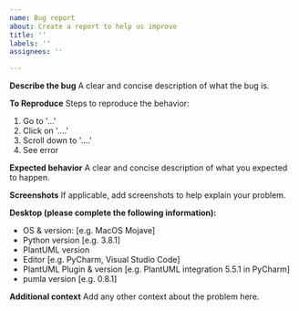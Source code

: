 ```yaml
---
name: Bug report
about: Create a report to help us improve
title: ''
labels: ''
assignees: ''

---
```


**Describe the bug**
A clear and concise description of what the bug is.

**To Reproduce**
Steps to reproduce the behavior:
1. Go to '...'
2. Click on '....'
3. Scroll down to '....'
4. See error

**Expected behavior**
A clear and concise description of what you expected to happen.

**Screenshots**
If applicable, add screenshots to help explain your problem.

**Desktop (please complete the following information):**
 - OS & version: [e.g. MacOS Mojave]
 - Python version [e.g. 3.8.1]
 - PlantUML version
 - Editor [e.g. PyCharm, Visual Studio Code]
 - PlantUML Plugin & version [e.g. PlantUML integration 5.5.1 in PyCharm]
 - pumla version [e.g. 0.8.1]

**Additional context**
Add any other context about the problem here.
